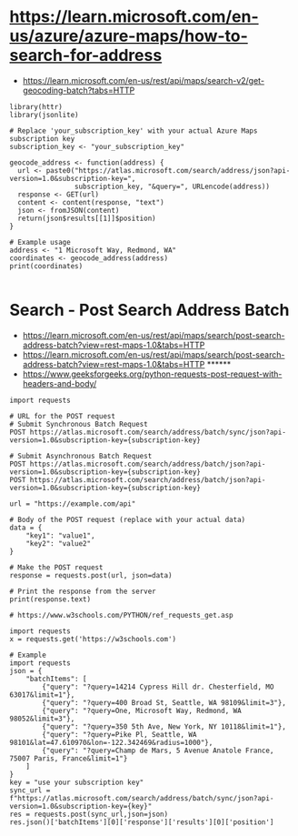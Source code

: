 

# https://learn.microsoft.com/en-us/azure/azure-maps/how-to-search-for-address  

- https://learn.microsoft.com/en-us/rest/api/maps/search-v2/get-geocoding-batch?tabs=HTTP

```
library(httr)
library(jsonlite)

# Replace 'your_subscription_key' with your actual Azure Maps subscription key
subscription_key <- "your_subscription_key"

geocode_address <- function(address) {
  url <- paste0("https://atlas.microsoft.com/search/address/json?api-version=1.0&subscription-key=", 
                subscription_key, "&query=", URLencode(address))
  response <- GET(url)
  content <- content(response, "text")
  json <- fromJSON(content)
  return(json$results[[1]]$position)
}

# Example usage
address <- "1 Microsoft Way, Redmond, WA"
coordinates <- geocode_address(address)
print(coordinates)


```

# Search - Post Search Address Batch   
- https://learn.microsoft.com/en-us/rest/api/maps/search/post-search-address-batch?view=rest-maps-1.0&tabs=HTTP  
- https://learn.microsoft.com/en-us/rest/api/maps/search/post-search-address-batch?view=rest-maps-1.0&tabs=HTTP ******
- https://www.geeksforgeeks.org/python-requests-post-request-with-headers-and-body/   
```
import requests  

# URL for the POST request  
# Submit Synchronous Batch Request   
POST https://atlas.microsoft.com/search/address/batch/sync/json?api-version=1.0&subscription-key={subscription-key}

# Submit Asynchronous Batch Request  
POST https://atlas.microsoft.com/search/address/batch/json?api-version=1.0&subscription-key={subscription-key}
POST https://atlas.microsoft.com/search/address/batch/json?api-version=1.0&subscription-key={subscription-key}

url = "https://example.com/api"  

# Body of the POST request (replace with your actual data)
data = {
    "key1": "value1",
    "key2": "value2"
}

# Make the POST request
response = requests.post(url, json=data)

# Print the response from the server
print(response.text)

```

```
# https://www.w3schools.com/PYTHON/ref_requests_get.asp

import requests
x = requests.get('https://w3schools.com')

```

```
# Example
import requests
json = {
    "batchItems": [
        {"query": "?query=14214 Cypress Hill dr. Chesterfield, MO 63017&limit=1"},
        {"query": "?query=400 Broad St, Seattle, WA 98109&limit=3"},
        {"query": "?query=One, Microsoft Way, Redmond, WA 98052&limit=3"},
        {"query": "?query=350 5th Ave, New York, NY 10118&limit=1"},
        {"query": "?query=Pike Pl, Seattle, WA 98101&lat=47.610970&lon=-122.342469&radius=1000"},
        {"query": "?query=Champ de Mars, 5 Avenue Anatole France, 75007 Paris, France&limit=1"}
    ]
}
key = "use your subscription key"  
sync_url = f"https://atlas.microsoft.com/search/address/batch/sync/json?api-version=1.0&subscription-key={key}"
res = requests.post(sync_url,json=json)
res.json()['batchItems'][0]['response']['results'][0]['position']


